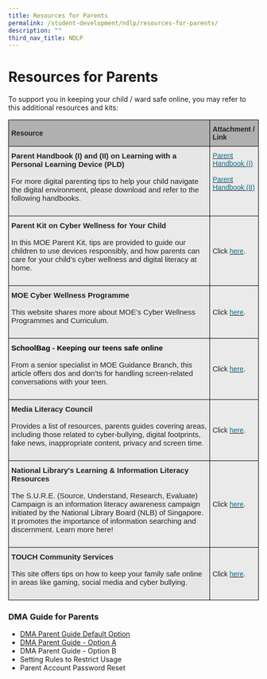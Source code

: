 ```yaml
---
title: Resources for Parents
permalink: /student-development/ndlp/resources-for-parents/
description: ""
third_nav_title: NDLP
---
```

Resources for Parents
=====================

To support you in keeping your child / ward safe online, you may refer to this additional resources and kits:

<style type="text/css">
.tg  {border-collapse:collapse;border-spacing:0;}
.tg td{border-color:black;border-style:solid;border-width:1px;font-family:Arial, sans-serif;font-size:14px;
  overflow:hidden;padding:10px 5px;word-break:normal;}
.tg th{border-color:black;border-style:solid;border-width:1px;font-family:Arial, sans-serif;font-size:14px;
  font-weight:normal;overflow:hidden;padding:10px 5px;word-break:normal;}
.tg .tg-qj4l{background-color:#EAEAEA;color:#222;font-size:15px;text-align:left;vertical-align:top}
.tg .tg-8e6h{background-color:#EAEAEA;color:#222222;font-size:15px;text-align:left;vertical-align:top}
.tg .tg-xxiv{background-color:#B0B0B0;color:#222;font-weight:bold;text-align:left;vertical-align:middle}
.tg .tg-qa5w{background-color:#E6E6E6;color:#222;font-size:15px;text-align:left;vertical-align:top}
.tg .tg-9nj9{background-color:#EAEAEA;color:#076C8E;text-align:left;vertical-align:top}
.tg .tg-bvia{background-color:#EAEAEA;color:#222;text-align:left;vertical-align:middle}
</style>
<table class="tg">
<thead>
  <tr>
    <th class="tg-xxiv"><span style="color:#222;background-color:#B0B0B0">Resource</span></th>
    <th class="tg-xxiv"><span style="color:#222;background-color:#B0B0B0">Attachment / Link</span></th>
  </tr>
</thead>
<tbody>
  <tr>
    <td class="tg-qa5w"><span style="font-weight:bold">Parent Handbook (I) and (II) on Learning with a Personal Learning Device (PLD)</span><br><br><span style="color:#222;background-color:#EAEAEA">For more digital parenting tips to help your child navigate the digital environment, please download and refer to the following handbooks.</span><br><br></td>
    <td class="tg-9nj9"><a href="/files/NDLP/ip2%20-%20parent%20handbook%20(i)%20on%20learning%20with%20a%20pld_2023.pdf"><span style="text-decoration:none;color:#076C8E">Parent Handbook (I)</span></a><br><br><a href="/files/NDLP/ip3%20-%20parent%20handbook%20(ii)%20on%20learning%20with%20a%20pld_2023.pdf"><span style="text-decoration:none;color:#076C8E">Parent Handbook (II)</span></a><br></td>
  </tr>
  <tr>
    <td class="tg-8e6h"><span style="font-weight:bold">Parent Kit on Cyber Wellness for Your Child</span><br><br><span style="background-color:#EAEAEA">In this MOE Parent Kit, tips are provided to guide our children to use devices responsibly, and how parents can care for your child’s cyber wellness and digital literacy at home.</span><br><br></td>
    <td class="tg-bvia"><span style="color:#222;background-color:#EAEAEA"> Click </span><a href="https://www.moe.gov.sg/-/media/files/parent-kit/cyber-wellness-for-your-child.pdf"><span style="text-decoration:none;color:#076C8E">here</span></a><span style="color:#222;background-color:#EAEAEA">.</span></td>
  </tr>
  <tr>
    <td class="tg-qa5w"><span style="font-weight:bold">MOE Cyber Wellness Programme</span><br><br><span style="color:#222;background-color:#EAEAEA">This website shares more about MOE’s Cyber Wellness Programmes and Curriculum.</span><br><br></td>
    <td class="tg-bvia"><span style="color:#222;background-color:#EAEAEA">Click</span> <a href="https://go.gov.sg/educationinsgcyberwellness"><span style="text-decoration:none;color:#076C8E">here</span></a><span style="color:#222;background-color:#EAEAEA">.</span></td>
  </tr>
  <tr>
    <td class="tg-qj4l"><span style="font-weight:bold;color:#000">SchoolBag - Keeping our teens safe online</span><br><br><span style="color:#222;background-color:#EAEAEA">From a senior specialist in MOE Guidance Branch, this article offers dos and don’ts for handling screen-related conversations with your teen.</span><br><br></td>
    <td class="tg-bvia"><span style="color:#222;background-color:#EAEAEA"> Click </span><a href="https://www.schoolbag.edu.sg/story/keeping-our-teens-safe-online"><span style="text-decoration:none;color:#076C8E">here</span></a><span style="color:#222;background-color:#EAEAEA">.</span></td>
  </tr>
  <tr>
    <td class="tg-qa5w"><span style="font-weight:bold">Media Literacy Council</span><br><br><span style="color:#222;background-color:#EAEAEA">Provides a list of resources, parents guides covering areas, including those related to cyber-bullying, digital footprints, fake news, inappropriate content, privacy and screen time.</span><br><br></td>
    <td class="tg-bvia"><span style="color:#222;background-color:#EAEAEA">Click</span> <a href="https://go.gov.sg/better-internet-sg"><span style="text-decoration:none;color:#076C8E">here</span></a><span style="color:#222;background-color:#EAEAEA">.  </span></td>
  </tr>
  <tr>
    <td class="tg-8e6h"><span style="font-weight:bold">National Library's Learning &amp; Information Literacy Resources</span><br><br><span style="background-color:#EAEAEA">The S.U.R.E. (Source, Understand, Research, Evaluate) Campaign is an information literacy awareness campaign initiated by the National Library Board (NLB) of Singapore. It promotes the importance of information searching and discernment. Learn more here!</span><br><br></td>
    <td class="tg-bvia"><span style="color:#222;background-color:#EAEAEA">Click </span><a href="https://sure.nlb.gov.sg/"><span style="text-decoration:none;color:#076C8E">here</span></a><span style="color:#222;background-color:#EAEAEA">.</span><br></td>
  </tr>
  <tr>
    <td class="tg-qa5w"><span style="font-weight:bold">TOUCH Community Services</span><br><br><span style="color:#222;background-color:#EAEAEA">This site offers tips on how to keep your family safe online in areas like gaming, social media and cyber bullying.</span><br><br></td>
    <td class="tg-bvia"><span style="color:#222;background-color:#EAEAEA">Click</span> <a href="https://www.help123.sg/"><span style="text-decoration:none;color:#076C8E">here</span></a><span style="color:#222;background-color:#EAEAEA">.</span></td>
  </tr>
</tbody>
</table>


### DMA Guide for Parents

*    [DMA Parent Guide Default Option](https://go.gov.sg/dmaparentguidedefaultopt)
*   [DMA Parent Guide - Option A](https://go.gov.sg/dmsparentguideoptiona)
*   DMA Parent Guide - Option B
*   Setting Rules to Restrict Usage
*   Parent Account Password Reset
